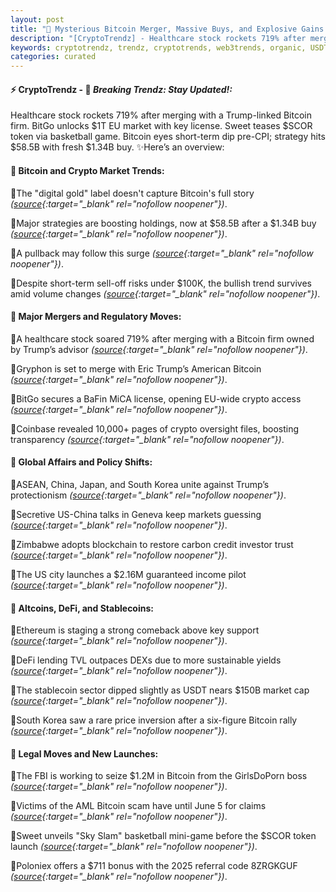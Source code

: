 ```yaml
---
layout: post
title: "🌇 Mysterious Bitcoin Merger, Massive Buys, and Explosive Gains Stir Global Crypto Frenzy Bitcoin News"
description: "[CryptoTrendz] - Healthcare stock rockets 719% after merging with a Trump-linked Bitcoin firm. BitGo unlocks $1T EU market with key license. Sweet teases $SCOR token via basketball game. Bitcoin eyes short-term dip pre-CPI; strategy hits $58.5B with fresh $1.34B buy."
keywords: cryptotrendz, trendz, cryptotrends, web3trends, organic, USDT, Bitcoin, Token, Crypto, Market, BTC, Korea
categories: curated
---
```


#### ⚡ CryptoTrendz - 📌 *Breaking Trendz: Stay Updated!:*

Healthcare stock rockets 719% after merging with a Trump-linked Bitcoin firm. BitGo unlocks $1T EU market with key license. Sweet teases $SCOR token via basketball game. Bitcoin eyes short-term dip pre-CPI; strategy hits $58.5B with fresh $1.34B buy. ✨Here’s an overview:


#### 🔖 Bitcoin and Crypto Market Trends:  

🔹The "digital gold" label doesn't capture Bitcoin's full story *([source](https://s.avyag.com/ekdo){:target="_blank" rel="nofollow noopener"})*.  

🔹Major strategies are boosting holdings, now at $58.5B after a $1.34B buy *([source](https://s.avyag.com/wxju){:target="_blank" rel="nofollow noopener"})*.  

🔹A pullback may follow this surge *([source](https://s.avyag.com/3ytc){:target="_blank" rel="nofollow noopener"})*.  

🔹Despite short-term sell-off risks under $100K, the bullish trend survives amid volume changes *([source](https://s.avyag.com/5ff8){:target="_blank" rel="nofollow noopener"})*.  

#### 🔖 Major Mergers and Regulatory Moves:  

🔹A healthcare stock soared 719% after merging with a Bitcoin firm owned by Trump’s advisor *([source](https://s.avyag.com/2b2d){:target="_blank" rel="nofollow noopener"})*.  

🔹Gryphon is set to merge with Eric Trump’s American Bitcoin *([source](https://s.avyag.com/7m5a){:target="_blank" rel="nofollow noopener"})*.  

🔹BitGo secures a BaFin MiCA license, opening EU-wide crypto access *([source](https://s.avyag.com/1e4l){:target="_blank" rel="nofollow noopener"})*.  

🔹Coinbase revealed 10,000+ pages of crypto oversight files, boosting transparency *([source](https://s.avyag.com/8094){:target="_blank" rel="nofollow noopener"})*.  

#### 🔖 Global Affairs and Policy Shifts:  

🔹ASEAN, China, Japan, and South Korea unite against Trump’s protectionism *([source](https://s.avyag.com/ddh2){:target="_blank" rel="nofollow noopener"})*.  

🔹Secretive US-China talks in Geneva keep markets guessing *([source](https://s.avyag.com/1pip){:target="_blank" rel="nofollow noopener"})*.  

🔹Zimbabwe adopts blockchain to restore carbon credit investor trust *([source](https://s.avyag.com/fedy){:target="_blank" rel="nofollow noopener"})*.  

🔹The US city launches a $2.16M guaranteed income pilot *([source](https://s.avyag.com/6435){:target="_blank" rel="nofollow noopener"})*.  

#### 🔖 Altcoins, DeFi, and Stablecoins:  

🔹Ethereum is staging a strong comeback above key support *([source](https://s.avyag.com/m4fi){:target="_blank" rel="nofollow noopener"})*.  

🔹DeFi lending TVL outpaces DEXs due to more sustainable yields *([source](https://s.avyag.com/e86g){:target="_blank" rel="nofollow noopener"})*.  

🔹The stablecoin sector dipped slightly as USDT nears $150B market cap *([source](https://s.avyag.com/wd67){:target="_blank" rel="nofollow noopener"})*.  

🔹South Korea saw a rare price inversion after a six-figure Bitcoin rally *([source](https://s.avyag.com/s8y8){:target="_blank" rel="nofollow noopener"})*.  

#### 🔖 Legal Moves and New Launches:  

🔹The FBI is working to seize $1.2M in Bitcoin from the GirlsDoPorn boss *([source](https://s.avyag.com/5qri){:target="_blank" rel="nofollow noopener"})*.  

🔹Victims of the AML Bitcoin scam have until June 5 for claims *([source](https://s.avyag.com/bdnz){:target="_blank" rel="nofollow noopener"})*.  

🔹Sweet unveils "Sky Slam" basketball mini-game before the $SCOR token launch *([source](https://s.avyag.com/0quh){:target="_blank" rel="nofollow noopener"})*.  

🔹Poloniex offers a $711 bonus with the 2025 referral code 8ZRGKGUF *([source](https://s.avyag.com/wild){:target="_blank" rel="nofollow noopener"})*.
